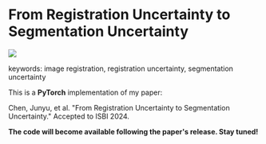# From Registration Uncertainty to Segmentation Uncertainty
<a href="https://opensource.org/licenses/MIT"><img src="https://img.shields.io/badge/License-MIT-yellow.svg"></a>

keywords: image registration, registration uncertainty, segmentation uncertainty

This is a **PyTorch** implementation of my paper:

Chen, Junyu, et al. "From Registration Uncertainty to Segmentation Uncertainty." Accepted to ISBI 2024.

**The code will become available following the paper's release. Stay tuned!**

